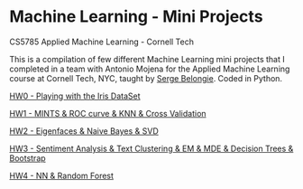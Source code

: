 # Machine Learning - Mini Projects
CS5785 Applied Machine Learning - Cornell Tech

This is a compilation of few different Machine Learning mini projects that I completed in a team with Antonio Mojena for the Applied Machine Learning course at Cornell Tech, NYC, taught by [Serge Belongie](https://scholar.google.com/citations?user=ORr4XJYAAAAJ&hl=en). Coded in Python.

[HW0 - Playing with the Iris DataSet](https://github.com/IreneFP/CS5785-Applied-ML-CornellTech/tree/master/HW0%20-%20Playing%20with%20the%20Iris%20DataSet)

[HW1 - MINTS & ROC curve & KNN & Cross Validation](https://github.com/IreneFP/CS5785-Applied-ML-CornellTech/tree/master/HW1%20-%20MINTS%20%26%20ROC%20curve%20%26%20KNN%20%26%20Cross%20Validation)

[HW2 - Eigenfaces & Naive Bayes & SVD](https://github.com/IreneFP/CS5785-Applied-ML-CornellTech/tree/master/HW2%20-%20Eigenfaces%20%26%20Naive%20Bayes%20%26%20SVD)

[HW3 - Sentiment Analysis & Text Clustering & EM & MDE & Decision Trees & Bootstrap](https://github.com/IreneFP/CS5785-Applied-ML-CornellTech/tree/master/HW3%20-%20Sentiment%20Analysis%20%26%20Text%20Clustering%20%26%20EM%20%26%20MDE%20%26%20Decision%20Trees%20%26%20Bootstrap)

[HW4 - NN & Random Forest](https://github.com/IreneFP/CS5785-Applied-ML-CornellTech/tree/master/HW4%20-%20NN%20%26%20Random%20Forest)
